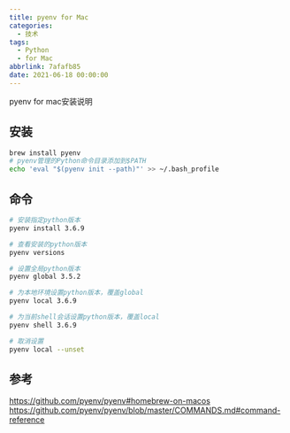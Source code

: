```yaml
---
title: pyenv for Mac
categories:
  - 技术
tags:
  - Python
  - for Mac
abbrlink: 7afafb85
date: 2021-06-18 00:00:00
---
```

pyenv for mac安装说明
<!-- more -->


## 安装

```sh
brew install pyenv
# pyenv管理的Python命令目录添加到$PATH
echo 'eval "$(pyenv init --path)"' >> ~/.bash_profile
```

## 命令

```sh
# 安装指定python版本
pyenv install 3.6.9

# 查看安装的python版本
pyenv versions

# 设置全局python版本
pyenv global 3.5.2

# 为本地环境设置python版本，覆盖global
pyenv local 3.6.9

# 为当前shell会话设置python版本，覆盖local
pyenv shell 3.6.9

# 取消设置
pyenv local --unset

```

## 参考

https://github.com/pyenv/pyenv#homebrew-on-macos
https://github.com/pyenv/pyenv/blob/master/COMMANDS.md#command-reference


